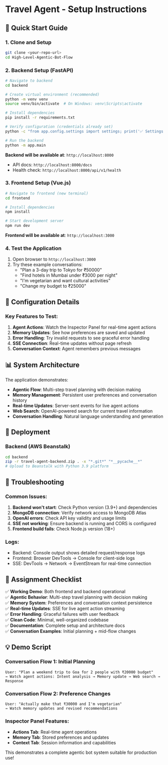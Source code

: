 # Travel Agent - Setup Instructions

## 🚀 Quick Start Guide

### 1. Clone and Setup
```bash
git clone <your-repo-url>
cd High-Level-Agentic-Bot-Flow
```

### 2. Backend Setup (FastAPI)
```bash
# Navigate to backend
cd backend

# Create virtual environment (recommended)
python -m venv venv
source venv/bin/activate  # On Windows: venv\Scripts\activate

# Install dependencies
pip install -r requirements.txt

# Verify configuration (credentials already set)
python -c "from app.config.settings import settings; print('✅ Settings loaded successfully')"

# Run the backend
python -m app.main
```

**Backend will be available at**: `http://localhost:8000`
- API docs: `http://localhost:8000/docs`
- Health check: `http://localhost:8000/api/v1/health`

### 3. Frontend Setup (Vue.js)
```bash
# Navigate to frontend (new terminal)
cd frontend

# Install dependencies
npm install

# Start development server
npm run dev
```

**Frontend will be available at**: `http://localhost:3000`

### 4. Test the Application
1. Open browser to `http://localhost:3000`
2. Try these example conversations:
   - "Plan a 3-day trip to Tokyo for ₹50000"
   - "Find hotels in Mumbai under ₹3000 per night"
   - "I'm vegetarian and want cultural activities"
   - "Change my budget to ₹25000"

## 🔧 Configuration Details

### Key Features to Test:
1. **Agent Actions**: Watch the Inspector Panel for real-time agent actions
2. **Memory Updates**: See how preferences are saved and updated
3. **Error Handling**: Try invalid requests to see graceful error handling
4. **SSE Connection**: Real-time updates without page refresh
5. **Conversation Context**: Agent remembers previous messages

## 📊 System Architecture

The application demonstrates:
- **Agentic Flow**: Multi-step travel planning with decision making
- **Memory Management**: Persistent user preferences and conversation history
- **Real-time Updates**: Server-sent events for live agent actions
- **Web Search**: OpenAI-powered search for current travel information
- **Conversation Handling**: Natural language understanding and generation

## 🚢 Deployment

### Backend (AWS Beanstalk)
```bash
cd backend
zip -r travel-agent-backend.zip . -x "*.git*" "*__pycache__*"
# Upload to Beanstalk with Python 3.9 platform
```

## 🐛 Troubleshooting

### Common Issues:
1. **Backend won't start**: Check Python version (3.9+) and dependencies
2. **MongoDB connection**: Verify network access to MongoDB Atlas
3. **OpenAI errors**: Check API key validity and usage limits
4. **SSE not working**: Ensure backend is running and CORS is configured
5. **Frontend build fails**: Check Node.js version (18+)

### Logs:
- Backend: Console output shows detailed request/response logs
- Frontend: Browser DevTools → Console for client-side logs
- SSE: DevTools → Network → EventStream for real-time connection

## 📝 Assignment Checklist

✅ **Working Demo**: Both frontend and backend operational  
✅ **Agentic Behavior**: Multi-step travel planning with decision making  
✅ **Memory System**: Preferences and conversation context persistence  
✅ **Real-time Updates**: SSE for live agent action streaming  
✅ **Error Handling**: Graceful failures with user feedback  
✅ **Clean Code**: Minimal, well-organized codebase  
✅ **Documentation**: Complete setup and architecture docs  
✅ **Conversation Examples**: Initial planning + mid-flow changes  

## 💡 Demo Script

### Conversation Flow 1: Initial Planning
```
User: "Plan a weekend trip to Goa for 2 people with ₹20000 budget"
→ Watch agent actions: Intent analysis → Memory update → Web search → Response
```

### Conversation Flow 2: Preference Changes
```
User: "Actually make that ₹30000 and I'm vegetarian"  
→ Watch memory updates and revised recommendations
```

### Inspector Panel Features:
- **Actions Tab**: Real-time agent operations
- **Memory Tab**: Stored preferences and updates  
- **Context Tab**: Session information and capabilities

This demonstrates a complete agentic bot system suitable for production use!
